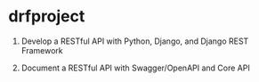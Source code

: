 # drfproject
1. Develop a RESTful API with Python, Django, and Django REST Framework

2. Document a RESTful API with Swagger/OpenAPI and Core API

